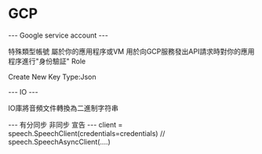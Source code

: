 # GCP

--- Google service account ---

特殊類型帳號 屬於你的應用程序或VM 用於向GCP服務發出API請求時對你的應用程序進行"身份驗証" Role

Create New Key  Type:Json

--- IO ---

IO庫將音頻文件轉換為二進制字符串

--- 有分同步 非同步 宣告 ---
client = speech.SpeechClient(credentials=credentials) // speech.SpeechAsyncClient(....)
